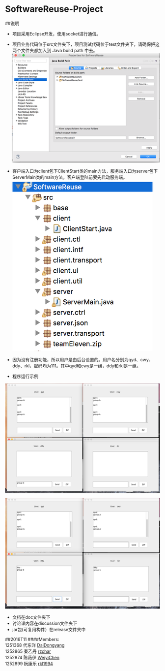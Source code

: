 # SoftwareReuse-Project

##说明
+ 项目采用Eclipse开发，使用socket进行通信。
+ 项目业务代码位于src文件夹下，项目测试代码位于test文件夹下，请确保把这两个文件夹都加入到 Java build path 中去。
![buildpath](pictures/buildpath.png)

+ 客户端入口为client包下ClientStart类的main方法，服务端入口为server包下ServerMain类的main方法。客户端登陆前要先启动服务端。
![start](pictures/start.png)

+ 因为没有注册功能，所以用户是由后台设置的。用户名分别为qyd、cwy、ddy、rkl，密码均为111。其中qyd和cwy是一组，ddy和rkl是一组。

+ 程序运行示例

![example1](pictures/example1.png)

![example2](pictures/example2.png)

+ 文档在doc文件夹下
+ 讨论课内容在discussion文件夹下
+ jar包(可复用构件）在release文件夹中

##2016T11
####Members:<br>
1251368  代东洋  [DaiDongyang](https://github.com/daidongyang)<br>
1252865  秦乙丹  [rzchar](https://github.com/rzchar)<br>
1252874  陈薇伊  [WeiyiChen](https://github.com/weiyichen)<br>
1252899  阮康乐  [rkl1994](https://github.com/rkl1994)


